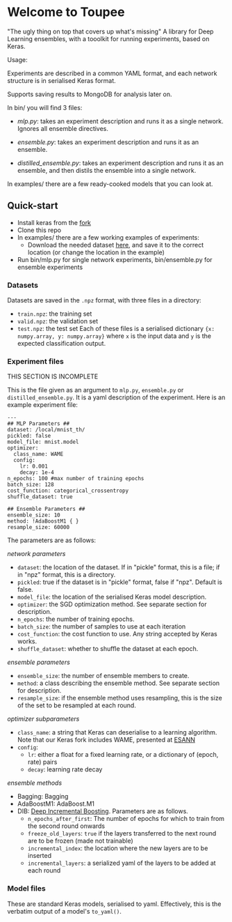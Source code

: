 # Welcome to Toupee
"The ugly thing on top that covers up what's missing"
A library for Deep Learning ensembles, with a tooolkit for running experiments,
based on Keras.

Usage:

Experiments are described in a common YAML format, and each network structure is
in serialised Keras format.

Supports saving results to MongoDB for analysis later on.

In bin/ you will find 3 files:

 * *mlp.py*: takes an experiment description and runs it as a single network.
   Ignores all ensemble directives.

 * *ensemble.py*: takes an experiment description and runs it as an ensemble.

 * *distilled_ensemble.py*: takes an experiment description and runs it as an
   ensemble, and then distils the ensemble into a single network.

In examples/ there are a few ready-cooked models that you can look at.

## Quick-start

* Install keras from the [fork](http://github.com/nitbix/keras)
* Clone this repo
* In examples/ there are a few working examples of experiments:
  * Download the needed dataset [here](https://www.dropbox.com/sh/zqxqyx9g9rjhiuo/AACLpzyG-YC2BAKjV4yEaOmwa?dl=0),
    and save it to the correct location (or change the location in the example)
* Run bin/mlp.py for single network experiments, bin/ensemble.py for ensemble
  experiments

### Datasets

Datasets are saved in the `.npz` format, with three files in a directory:
* `train.npz`: the training set
* `valid.npz`: the validation set
* `test.npz`: the test set
Each of these files is a serialised dictionary `{x: numpy.array, y: numpy.array}`
where `x` is the input data and `y` is the expected classification output.

### Experiment files

THIS SECTION IS INCOMPLETE

This is the file given as an argument to `mlp.py`, `ensemble.py` or
`distilled_ensemble.py`. It is a yaml description of the experiment.
Here is an example experiment file:

```
---
## MLP Parameters ##
dataset: /local/mnist_th/
pickled: false
model_file: mnist.model
optimizer:
  class_name: WAME
  config:
    lr: 0.001
    decay: 1e-4
n_epochs: 100 #max number of training epochs
batch_size: 128
cost_function: categorical_crossentropy
shuffle_dataset: true

## Ensemble Parameters ##
ensemble_size: 10
method: !AdaBoostM1 { }
resample_size: 60000
```

The parameters are as follows:

*network parameters*
 - `dataset`: the location of the dataset. If in "pickle" format, this is a
   file; if in "npz" format, this is a directory.
 - `pickled`: true if the dataset is in "pickle" format, false if "npz". Default
   is false.
 - `model_file`: the location of the serialised Keras model description.
 - `optimizer`: the SGD optimization method. See separate section for
   description.
 - `n_epochs`: the number of training epochs.
 - `batch_size`: the number of samples to use at each iteration
 - `cost_function`: the cost function to use. Any string accepted by Keras
   works.
 - `shuffle_dataset`: whether to shuffle the dataset at each epoch.

*ensemble parameters*
 - `ensemble_size`: the number of ensemble members to create.
 - `method`: a class describing the ensemble method. See separate section for
   description.
 - `resample_size`: if the ensemble method uses resampling, this is the size of
   the set to be resampled at each round.

*optimizer subparameters*
 - `class_name`: a string that Keras can deserialise to a learning algorithm.
   Note that our Keras fork includes WAME, presented at
   [ESANN](https://www.elen.ucl.ac.be/esann)
 - `config`:
   - `lr`: either a float for a fixed learning rate, or a dictionary of (epoch,
     rate) pairs
   - `decay`: learning rate decay


*ensemble methods*
 - Bagging: Bagging
 - AdaBoostM1: AdaBoost.M1
 - DIB: [Deep Incremental Boosting](http://easychair.org/publications/paper/Deep_Incremental_Boosting).
   Parameters are as follows.
    - `n_epochs_after_first`: The number of epochs for which to train from the
      second round onwards
    - `freeze_old_layers`: `true` if the layers transferred to the next round
      are to be frozen (made not trainable)
    - `incremental_index`: the location where the new layers are to be inserted
    - `incremental_layers`: a serialized yaml of the layers to be added at each
      round

### Model files
These are standard Keras models, serialised to yaml. Effectively, this is the
verbatim output of a model's `to_yaml()`.
